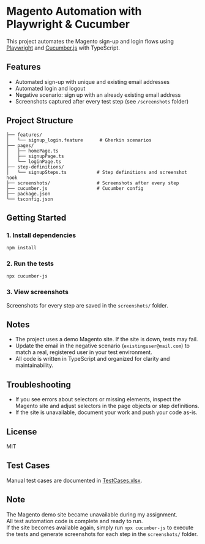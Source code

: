 # Magento Automation with Playwright & Cucumber

This project automates the Magento sign-up and login flows using [Playwright](https://playwright.dev/) and [Cucumber.js](https://github.com/cucumber/cucumber-js) with TypeScript.

## Features

- Automated sign-up with unique and existing email addresses
- Automated login and logout
- Negative scenario: sign up with an already existing email address
- Screenshots captured after every test step (see `/screenshots` folder)

## Project Structure

```
├── features/
│   └── signup_login.feature      # Gherkin scenarios
├── pages/
│   ├── homePage.ts
│   ├── signupPage.ts
│   └── loginPage.ts
├── step-definitions/
│   └── signupSteps.ts           # Step definitions and screenshot hook
├── screenshots/                 # Screenshots after every step
├── cucumber.js                  # Cucumber config
├── package.json
└── tsconfig.json
```

## Getting Started

### 1. Install dependencies

```sh
npm install
```

### 2. Run the tests

```sh
npx cucumber-js
```

### 3. View screenshots

Screenshots for every step are saved in the `screenshots/` folder.

## Notes

- The project uses a demo Magento site. If the site is down, tests may fail.  
- Update the email in the negative scenario (`existinguser@mail.com`) to match a real, registered user in your test environment.
- All code is written in TypeScript and organized for clarity and maintainability.

## Troubleshooting

- If you see errors about selectors or missing elements, inspect the Magento site and adjust selectors in the page objects or step definitions.
- If the site is unavailable, document your work and push your code as-is.

## License

MIT

## Test Cases

Manual test cases are documented in [TestCases.xlsx](./TestCases.xlsx).

<!-- If you put it in a folder, use: [TestCases.xlsx](./docs/TestCases.xlsx) -->

## Note

The Magento demo site became unavailable during my assignment.  
All test automation code is complete and ready to run.  
If the site becomes available again, simply run `npx cucumber-js` to execute the tests and generate screenshots for each step in the `screenshots/` folder.